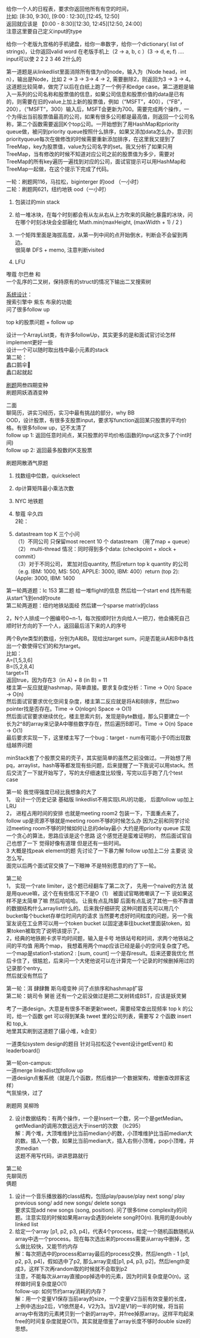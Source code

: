 给你一个人的日程表，要求你返回他所有有空的时间，  
比如: [8:30, 9:30], [9:00 : 12:30],[12:45, 12:50]  
返回就应该是 【0:00 - 8:30][12:30, 12:45][12:50, 24:00]  
注意这里要自己定义input的type

给你一个老版九宫格的手机键盘，给你一串数字，给你一个dictionary( list of strings)，让你返回valid word 在老版手机上（2 -> a, b, c ）(3 -> d, e, f) ....  
input可以使 2 2 2 3 46 2什么的

第一道题是从linkedlist里面消除所有值为n的node，输入为（Node head，int n），输出是Node，比如 2 -> 3 -> 3-> 4 -> 2, 需要删除2，则返回为3 -> 3 -> 4。这道题比较简单，做完了以后在白纸上跑了一个例子和edge case。第二道题是输入一系列的公司名称和股票值的信息，如果公司信息和股票价值的data是已有的，则需要在旧的value上加上新的股票值，例如（“MSFT”，400），（“FB”，200），（“MSFT”，300）输入后，MSFT会更新为700。需要完成两个操作，一个为得出当前股票值最高的公司，如果有很多公司都是最高值，则返回一个公司名称，第二个函数需要返回K个top公司。一开始想到了用HashMap和priority queue做，被问到priority queue按照什么排序，如果又添加data怎么办，意识到priorityqueue每次在做修改的时候需要重新添加排序，在这里我又提到了TreeMap，key为股票值，value为公司名字的set。我又分析了如果只用TreeMap，当有修改的时候不知道对应公司之前的股票值为多少，需要对TreeMap的所有key遍历一遍找到对应的公司，面试官提示可以用HashMap和TreeMap一起做，在这个提示下完成了代码。

一轮：刷题网116，马拉松，biginterger 的ood （一小时）  
二轮：刷题网621，纽约地铁 ood（一小时）

1. 包装过的min stack  
2. 给一堆冰块，在每个时刻都会有从左从右从上方吹来的风融化暴露的冰块，问在哪个时刻冰块会全部融化
Math.min(maxHeight, (maxWidth + 1) / 2 )

3. 一个矩阵里面是海拔高度，从第一列中间的点开始倒水，判断会不会留到两边。  
很简单 DFS + memo, 注意判断visited  
4. LFU


嚟蔻 尔巴叁 和  
一个乱序的二叉树，保持原有的struct的情况下输出二叉搜索树

[系统设计](http://https//www.educative.io/courses/grokking-the-system-design-interview?affiliate_id=5749180081373184/)：  
搜索引擎中 紫东 布泉的功能  
问了很多follow up  
  
top k的股票问题 + follow up

设计一个ArrayList类，有许多followUp，其实更多的是和面试官讨论怎样implement更好一些  
设计一个可以随时取出栈中最小元素的stack  
第二轮：  
蠡口鹅伞🤙  
蠡口起就起

[刷题](http://www.1point3acres.com/bbs/forum-84-1.html)网叁四期变种  
刷题网妖酒酒变种  
  
二面  
聊简历，讲实习经历，实习中最有挑战的部分，why BB  
OOD，设计股票，有很多支股票input，要求写function返回某只股票的平均价格。有很多follow up，记不太清了  
follow up 1: 返回任意时间点，某只股票的平均价格(函数的Input这次多了个int时间)  
follow up 2: 返回最多股数的K支股票  
  
刷题网散酒气原题

1. 找数组中位数，quickselect  
  
2. dp计算矩阵最小乘法次数
1. NYC 地铁题  
2. 黎蔻 伞久四  
2轮：  
1. datastream top K 三个小问  
（1）不同公司 只保留most recent 10 个 datastream （用了map + queue）  
（2） multi-thread 情况：同时得到多个data: (checkpoint + xlock + commit）  
（3）对于不同公司， 累加对应quantity, 然后return top k quantity 的公司
（e.g. IBM: 1000, MS: 500, APPLE: 3000, IBM: 400）return (top 2): (Apple: 3000, IBM: 1400

第一轮两道题：lc 153 第二题 给一堆flight的信息 然后给一个start end 找所有能从start飞到end的route  
第二轮两道题：纽约地铁站面经 然后建一个sparse matrix的class

2，N个人排成一个圈编号0~n-1，每次按顺时针方向给人一把刀，他会捅死自己顺时针方向的下一个人，返回最后活下来的人的序号

两个Byte类型的数组，分别为A和B。现给出target sum，问是否能从A和B中各找出一个数使得它们的和为target。  
比如：  
A=[1,5,3,6]  
B=[5,2,8,4]  
target=11  
返回true，因为存在3（in A) + 8 (in B) = 11  
楼主第一反应就是hashmap，简单直接。要求复杂度分析：Time -> O(n) Space -> O(n)  
然后面试官要求优化空间复杂度，楼主第二反应就是将A和B排序，然后two pointer找是否存在。Time -> O(nlogn) Space -> O(1)  
然后面试官要求继续优化，楼主思索片刻，发现是Byte数组，那么只要建立一个长为2^8的array来记录A中哪些数字存在，然后遍历B即可。Time -> O(n) Space -> O(1)  
最后要求实现一下，这里楼主写了一个bug：target - num有可能小于0而出现数组越界问题

minStack套了个股票交易的壳子，其实挺简单的虽然之前没做过。一开始想了用pq，arraylist，hash等等都发现有些问题，后来提醒了一下我说可以用stack。然后交流了一下就开始写了，写的太仔细速度比较慢，写完以后手跑了几个test case

第一轮 我觉得强度已经比我想象的大了  
1， 设计一个历史记录 基础版 linkedlist不用实现LRU的功能， 后面follow up加上LRU  
2， 进程占用时间的安排 也就是meeting room2 包装一下，下面重点来了，follow up是资源不够就是meeting room不够的时候怎么办 因为之前和同学讨论过meeting room不够的时候如何让总的delay最小 大约是用priority queue 实现一个贪心的算法，思路应该是这个思路 这个感觉还是蛮难证明的， 然后面试官自己也想了一下 觉得好像有道理 但是还有一些时间。  
3 大概是找peak element的题 先讨论了一下暴力解 follow up加上二分 主要说 没怎么写。  
面完以后两个面试官交换了一下眼神 不是特别愿意的约了下一轮。  
  
第二轮  
1， 实现一个rate limiter，这个题已经翻车了第二次了， 先用一个naive的方法 就是用queue嘛，这个在有些情况下不是O（1） 被面试官略微嘲讽了一下 说如果这样不是太简单了嘛 然后哈哈哈。 让我有点乱阵脚 后面有点乱说了其他一些不靠谱的数据结构什么arraylist什么的。后来我仔细研究 这种问题首先可以用几个bucket每个bucket存单位时间内的请求 当然要考虑好时间粒度的问题，另一个我室友说在工业界可以用一个token bucket 以固定速率往bucket里面装token，如果token被取完了说明该提示了。  
2，经典的地铁刷卡求平均时间题，输入是卡号 地铁站号和时间，求两个地铁站之间的平均值 用两个map， 我想着用两个map应该已经是最小的空间复杂度了吧。 一个map是station1-station2 : [sum, count] 一个是存result。后来还要我优化 然后卡住了，很尴尬，后来问一个大佬他说可以在计算完一个记录的时候删掉用过的记录那个entry。  
然后就没有然后了

第一轮：洱 肆肆舞 斯乌噫变种 问了点排序和hashmap扩容  
第二轮：姚司令 舅爸 还有一个之前没做过是把二叉树转成BST，应该是妖灵舅

考了一道design，大意是有很多不断更新tweet，需要经常查出现频率 top k 的公司，给一个函数 get 可以得到某条 tweet 里的公司列表，需要写 2 个函数 insert 和 top_k.  
地里其实刷到这道题了(最小堆，k会变）

一道类似system design的题目 针对马拉松这个event设计getEvent() 和 leaderboard()


第一轮on-campus:  
一道merge linkedlist加follow up  
一道design点餐系统（就是几个函数，然后维护一个数据架构，增删查改顾客这样）  
气氛愉快，过了

刷题网 吴柳玲
 
2) 设计数据结构：有两个操作，一个是Insert一个数，另一个是getMedian。getMedian的调用次数远远大于insert的次数 （lc295）  
解：两个堆，大顶堆维护比当前median小的数，小顶堆维护比当前median大的数。插入一个数，如果比当前median大，插入右侧小顶堆，pop小顶堆，并求median  
这题不用写代码，讲讲思路就行  
  
第二轮  
先聊简历  
俩题  
1) 设计一个音乐播放器的class结构，包括play/pause/play next song/ play previous song/ add new songs/ delete songs  
要求实现add new songs (song, position). 问了很多time complexity的问题。注意实现的时候如果用array会遇到delete song时O(n). 我用的是doubly linked list  
2) 给定一个array [p1, p2, p3, p4]，代表4个process，给定一个随机函数随机从array中选一个process。现在每次选出来的process需要从array中删掉，怎么做比较快，又能节约内存  
解：每次把选中的process和array最后的process交换，然后length - 1 [p1, p2, p3, p4]，假如选中了p2, 那么array变成[p1, p4, p3, p2]，然后length变成3，这样下次再random取的时候就不会取到p2  
注意，不能每次从array直接pop掉选中的元素，因为时间复杂度是O(n)。这样做时间复杂度是O(1)  
follow-up: 如何节约array消耗的内存？  
解：用一个变量V1保存当前aray的size，一个变量V2当前有效变量的长度，上例中选出p2后，V1依然是4，V2为3。当V2是V1的一半的时候，将当前array中有效的元素拷贝到一个新的array中，并free掉原array。这样平均起来free的时间复杂度就是O(1)。其实就是借鉴了array长度不够时double size的思想。
<!--stackedit_data:
eyJoaXN0b3J5IjpbMjE0NTU2Mzg4NCwyNjU1OTEzMCw0MDkwMT
MyNDUsLTg5MTA0NDg1MSw4NDgzODc2NzQsLTk3MzM1NzE3OCwx
NTAwNTU0MDg3LC03ODAwODM2NzksLTE3MDAyNDUyMzMsNDc3OT
MyOTIwXX0=
-->